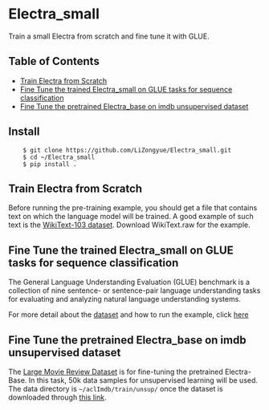 # Electra_small
Train a small Electra from scratch and fine tune it with GLUE.
## Table of Contents  
- [Train Electra from Scratch](#train-electra-from-scratch)  
- [Fine Tune the trained Electra_small on GLUE tasks for sequence classification](#fine-tune-the-trained-electra_small-on-glue-tasks-for-sequence-classification)  
- [Fine Tune the pretrained Electra_base on imdb unsupervised dataset ](#fine-tune-the-pretrained-electra_base-on-imdb-unsupervised-dataset)  
## Install   
        
        $ git clone https://github.com/LiZongyue/Electra_small.git
        $ cd ~/Electra_small
        $ pip install .
        

## Train Electra from Scratch  
Before running the pre-training example, you should get a file that contains text on which the language model will be trained. A good example of such text is the [WikiText-103 dataset](https://blog.einstein.ai/the-wikitext-long-term-dependency-language-modeling-dataset/). Download WikiText.raw for the example.  


## Fine Tune the trained Electra_small on GLUE tasks for sequence classification  
The General Language Understanding Evaluation (GLUE) benchmark is a collection of nine sentence- or sentence-pair language understanding tasks for evaluating and analyzing natural language understanding systems.  
 

For more detail about the [dataset](https://gluebenchmark.com/tasks) and how to run the example, click [here](https://github.com/LiZongyue/Electra_small/blob/master/examples/fine-tune_GLUE/README.md)  
## Fine Tune the pretrained Electra_base on imdb unsupervised dataset  
The [Large Movie Review Dataset](https://ai.stanford.edu/~amaas/data/sentiment/) is for fine-tuning the pretrained Electra-Base. In this task, 50k data samples for unsupervised learning will be used. The data directory is `~/aclImdb/train/unsup/` once the dataset is downloaded through [this link](https://ai.stanford.edu/~amaas/data/sentiment/aclImdb_v1.tar.gz).
